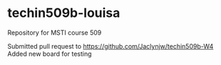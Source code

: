 # techin509b-louisa
Repository for MSTI course 509

Submitted pull request to https://github.com/Jaclynjw/techin509b-W4
Added new board for testing
